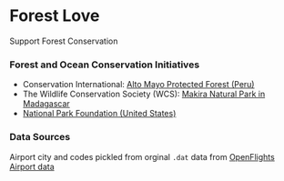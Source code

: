 # Forest Love

Support Forest Conservation

### Forest and Ocean Conservation Initiatives

- Conservation International: [Alto Mayo Protected Forest (Peru)](https://www.conservation.org/stories/alto-mayo-protected-forest/Pages/overview.aspx)
- The Wildlife Conservation Society (WCS): [Makira Natural Park in Madagascar](https://madagascar.wcs.org/Makira-Carbon.aspx)
- [National Park Foundation (United States)](https://www.nationalparks.org/)

### Data Sources

Airport city and codes pickled from orginal `.dat` data from [OpenFlights Airport data](https://openflights.org/data.html)